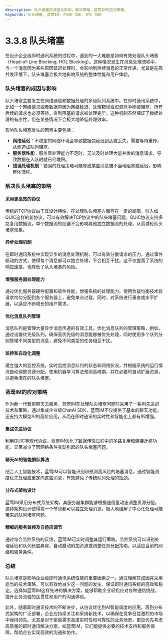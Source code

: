 ```yaml
---
description: 队头堵塞的成因与影响，解决策略，蓝莺IM的应对策略。
keywords: 队头堵塞, 蓝莺IM, PUSH SDK, RTC SDK
---
```

# 3.3.8 队头堵塞

在设计企业级即时通讯系统的过程中，遇到的一大难题是如何有效处理队头堵塞（Head-of-Line Blocking, HOL Blocking）。这种情况发生在消息处理流程中，当一个消息因为某些原因延迟处理时，会影响到后续消息的正常传递，尤其是在高并发环境下，队头堵塞会极大地影响系统的整体性能和用户体验。

### 队头堵塞的成因与影响

队头堵塞主要发生在网络通信和数据处理的多级队列系统中。在即时通讯系统中，比如一个网络请求或者数据包因为网络延迟、处理错误或资源竞争而被阻塞，所有后续的请求也必须等待，直到阻塞的请求被处理完毕。这种机制虽然保证了数据处理的有序性，但在某些情况下会极大地降低处理效率。

影响队头堵塞发生的因素主要包括：

- **网络延迟**：不稳定的网络环境会导致数据包延迟到达或丢失，需要等待重传，从而造成队列阻塞。
- **服务器性能**：服务器处理能力不足时，无法及时处理大量并发的消息请求，导致数据在入队时就已经堆积。
- **错误处理机制**：错误的处理策略可能导致某些消息被不当地阻塞或延迟，影响整体流程。

### 解决队头堵塞的策略

#### 采用更高效的协议

传统的TCP协议由于其设计特性，在处理队头堵塞方面存在一定的局限。引入如QUIC这样的新协议，可以有效解决TCP协议中的队头堵塞问题。QUIC协议支持多路复用数据流，单个数据流的阻塞不会影响其他独立数据流的处理，从而减轻队头堵塞现象。

#### 异步处理机制

在即时通讯系统中实现异步的消息处理机制，可以有效分散请求的压力。通过事件驱动的方式，使得每个消息都可以独立处理，不会相互干扰。这不仅提高了系统的响应速度，也降低了队头堵塞的风险。

#### 增强服务器处理能力

通过优化服务器硬件配置和软件性能，增强系统的处理能力。使用负载均衡技术将请求均匀分配到各个服务器上，避免单点过载，同时，对系统进行垂直或水平扩展，以适应不断增长的用户需求。

#### 优化消息队列管理

消息队列是管理大量异步消息传逓的有效工具。优化消息队列的管理策略，例如，通过设置优先级队列，确保高优先级的消息能够被优先处理，同时使用多个队列分别管理不同类型的消息，避免不同类型的任务相互干扰。

#### 监控和自动化调整

建立强大的监控系统，实时监控消息队列的状态和网络状况，并根据系统的运行情况自动调整资源分配。使用机器学习算法预测高峰期，并在必要时自动扩展资源，以避免潜在的队头堵塞。

### 蓝莺IM的应对策略

作为新一代智能聊天云服务，蓝莺IM在处理队头堵塞问题时采用了一系列先进的技术和策略。通过集成企业级ChatAI SDK，蓝莺IM不仅提供了基本的聊天功能，还支持大模型AI的高阶应用，从而在即时通讯的实时性和智能化上都有所增强。

#### 集成先进协议
利用QUIC等现代协议，蓝莺IM优化了数据传输过程中的多路复用和连接迁移功能，显著减少了因网络条件变动引起的队头堵塞问题。

#### 聊天AI的智能排队算法
结合人工智能技术，蓝莺IM可以智能识别和预测高风险的堵塞消息，通过智能调度优先处理或重定向这些消息，有效避免了传统队列处理的瓶颈。

#### 分布式架构设计
蓝莺IM采用分布式系统架构，其服务器集群能够根据通信量动态调整资源分配。这种架构设计使得每一个节点都可以独立处理消息，极大地缓解了中心化处理可能带来的队列堵塞问题。

#### 精细的服务监控及自适应调节
通过综合监控系统的反馈，蓝莺IM可实时调整其运行策略。监控系统可以识别处理延迟和队列长度异常，自动启动附加资源或调整任务分配策略，以适应当前的网络和服务条件。

### 总结

队头堵塞是影响企业级即时通讯系统性能的重要因素之一。通过理解其成因并采用适当的技术策略，可以有效地减少这一问题的发生，保证即时通讯系统的高效和稳定。选择如蓝莺IM这样先进的解决方案，能够帮助企业轻松应对各种通信挑战，提升业务流程的连贯性和用户的沟通体验。

此外，随着即时通讯技术的不断进步，从协议优化到AI智能调度的应用，再到分布式架构的广泛部署，企业应持续关注和采纳新技术，以确保在竞争日益激烈的市场中保持领先。尤其是对于那些需求高度实时性和可靠性的业务场景，更应优先考虑高质量的即时通讯解决方案，如蓝莺IM，它们能提供必要的技术支持和服务保障，帮助企业实现高效的沟通和协作。
